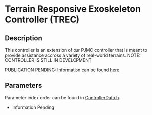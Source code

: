 # Terrain Responsive Exoskeleton Controller (TREC)

## Description
This controller is an extension of our PJMC controller that is meant to provide assistance accross a variety of real-world terrains.
NOTE: CONTROLLER IS STILL IN DEVELOPMENT

PUBLICATION PENDING: Information can be found [here](https://drive.google.com/drive/folders/1fmLigkMVvqbngeiVtGQnZLSb3DDAHlNu?usp=drive_link)

## Parameters
Parameter index order can be found in [ControllerData.h](/ExoCode/src/ControllerData.h).
- Information Pending